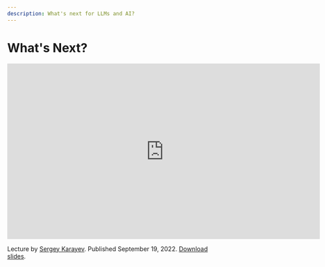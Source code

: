 ```yaml
---
description: What's next for LLMs and AI?
---
```


# What's Next?

<div align="center">
<iframe width="720" height="405" src="https://www.youtube-nocookie.com/embed/Rm11UeGwGgk?list=PL1T8fO7ArWleMMI8KPJ_5D5XSlovTW_Ur" title="YouTube video player" frameborder="0" allow="accelerometer; autoplay; clipboard-write; encrypted-media; gyroscope; picture-in-picture" allowfullscreen></iframe>
</div>

Lecture by [Sergey Karayev](https://twitter.com/sergeykarayev).
Published September 19, 2022.
[Download slides](https://fsdl.me/2022-lecture-07-slides).
